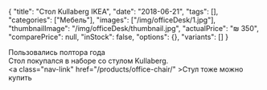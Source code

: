 {
    "title": "Стол Kullaberg IKEA",
    "date": "2018-06-21",
    "tags": [],
    "categories": ["Мебель"],
    "images": ["/img/officeDesk/1.jpg"],
    "thumbnailImage": "/img/officeDesk/thumbnail.jpg",
    "actualPrice": "₪ 350",
    "comparePrice": null,
    "inStock": false,
    "options": {},
    "variants": []
}

Пользовались полтора года <br>
Стол покупался в наборе со стулом Kullaberg. <br>
<a class="nav-link" href="/products/office-chair/" \>Стул тоже можно купить</a>
